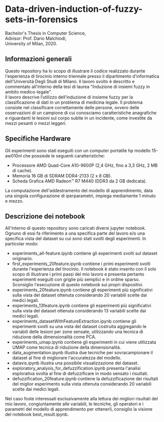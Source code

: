 # Data-driven-induction-of-fuzzy-sets-in-forensics
Bachelor's Thesis in Computer Science,  
Advisor: Prof. Dario Malchiodi,  
University of Milan, 2020.
## Informazioni generali
Questo repository ha lo scopo di illustrare il codice realizzato durante l'esperienza di tirocinio interno triennale presso il dipartimento d'informatica dell'Università Degli Studi di Milano. Il lavoro svolto è descritto e commentato all'interno della tesi di laurea "Induzione di insiemi fuzzy in ambito medico-legale".  
Il lavoro descrive l’utilizzo dell’induzione di insieme fuzzy per la classificazione di dati in un problema di medicina legale. Il problema consiste nel classificare correttamente delle persone, ovvero delle osservazioni di un campione di cui conosciamo caratteristiche anagrafiche e riguardanti le lesioni sul corpo subite in un incidente, come investite da mezzi pesanti o mezzi leggeri.
## Specifiche Hardware
Gli esperimenti sono stati eseguiti con un computer portatile hp modello 15-aw010nl che possiede le seguenti caratteristiche:
- Processore AMD Quad-Core A10-9600P (2,4 GHz, fino a 3,3 GHz, 2 MB di cache).
- Memoria 16 GB di SDRAM DDR4-2133 (2 x 8 GB).
- Scheda Grafica AMD Radeon™ R7 M440 (DDR3 da 2 GB dedicata).  

La computazione dell'addestramento del modello di apprendimento, data una singola configurazione di iperparametri, impiega mediamente 1 minuto e mezzo.
## Descrizione dei notebook
All'interno di questo repository sono caricati diversi jupyter notebook. Ognuno di essi fa riferimento a una specifica parte del lavoro e/o una specifica vista del dataset su cui sono stati svolti degli esperimenti. In particolar modo:
- experiments\_all-feature.ipynb contiene gli esperimenti svolti sul dataset originario.
- first\_experiments\_20feature.ipynb contiene i primi esperimenti svolti durante l'esperienza del tirocinio. Il notebook è stato inserito con il solo scopo di illustrare i primi passi del mio lavoro e presenta pertanto esperimenti eseguiti con griglie più semplici e in ordine sparso. Sconsiglio l'esecuzione di questo notebook sui propri dispositivi.
- experiments\_20feature.ipynb contiene gli esperimenti più significativi sulla vista del dataset ottenuta considerando 20 variabili scelte dai medici legali.
- experiments\_13feature.ipynb contiene gli esperimenti più significativi sulla vista del dataset ottenuta considerando 13 variabili scelte dai medici legali.
- experiments\_datasetWithFeatureExtraction.ipynb contiene gli esperimenti svolti su una vista del dataset costruita aggregando le variabili delle lesioni per zone sensate, utilizzando una tecnica di riduzione della dimensionalità come PCA.
- experiments\_umap.ipynb contiene gli esperimenti in cui viene utilizzata UMAP come tecnica di riduzione della dimensionalità.
- data\_augmentation.ipynb illustra due tecniche per sovracampionare il dataset al fine di migliorare l'accuratezza del modello.
- datavis.ipynb illustra una possibile visualizzazione del dataset.
- exploratory\_analysis\_for\_defuzzification.ipynb presenta l'analisi esplorativa svolta al fine di defuzzificare in modo sensato i risultati.
- defuzzification\_20feature.ipynb contiene la defuzzificazione dei risultati del miglior esperimento sulla vista ottenuta considerando 20 variabili scelte dai medici legali.  

Nel caso foste interessati esclusivamente alla lettura dei migliori risultati del mio lavoro, congiuntamente alle variabili, le tecniche, gli operatori e i parametri del modello di apprendimento per ottenerli, consiglio la visione del notebook best\_result.ipynb.
